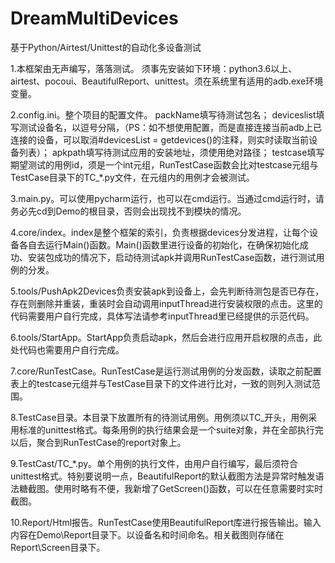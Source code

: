 # DreamMultiDevices
基于Python/Airtest/Unittest的自动化多设备测试

1.本框架由无声编写，落落测试。
须事先安装如下环境：python3.6以上、airtest、pocoui、BeautifulReport、unittest。须在系统里有适用的adb.exe环境变量。

2.config.ini。整个项目的配置文件。
    packName填写待测试包名；
    deviceslist填写测试设备名，以逗号分隔，（PS：如不想使用配置，而是直接连接当前adb上已连接的设备，可以取消#devicesList = getdevices()的注释，则实时读取当前设备列表）；
    apkpath填写待测试应用的安装地址，须使用绝对路径；
    testcase填写期望测试的用例id，须是一个int元组，RunTestCase函数会比对testcase元组与TestCase目录下的TC_*.py文件，在元组内的用例才会被测试。
    
3.main.py。可以使用pycharm运行，也可以在cmd运行。当通过cmd运行时，请务必先cd到Demo的根目录，否则会出现找不到模块的情况。

4.core/index。index是整个框架的索引，负责根据devices分发进程，让每个设备各自去运行Main()函数。Main()函数里进行设备的初始化，在确保初始化成功、安装包成功的情况下，启动待测试apk并调用RunTestCase函数，进行测试用例的分发。

5.tools/PushApk2Devices负责安装apk到设备上，会先判断待测包是否已存在，存在则删除并重装，重装时会自动调用inputThread进行安装权限的点击。这里的代码需要用户自行完成，具体写法请参考inputThread里已经提供的示范代码。

6.tools/StartApp。StartApp负责启动apk，然后会进行应用开启权限的点击，此处代码也需要用户自行完成。

7.core/RunTestCase。RunTestCase是运行测试用例的分发函数，读取之前配置表上的testcase元组并与TestCase目录下的文件进行比对，一致的则列入测试范围。

8.TestCase目录。本目录下放置所有的待测试用例。用例须以TC_开头，用例采用标准的unittest格式。每条用例的执行结果会是一个suite对象，并在全部执行完以后，聚合到RunTestCase的report对象上。

9.TestCast/TC_*.py。单个用例的执行文件，由用户自行编写，最后须符合unittest格式。特别要说明一点，BeautifulReport的默认截图方法是异常时触发语法糖截图。使用时略有不便，我新增了GetScreen()函数，可以在任意需要时实时截图。

10.Report/Html报告。RunTestCase使用BeautifulReport库进行报告输出。输入内容在Demo\Report目录下。以设备名和时间命名。相关截图则存储在Report\Screen目录下。

